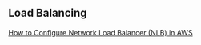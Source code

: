 ## Load Balancing

[How to Configure Network Load Balancer (NLB) in AWS](https://www.youtube.com/watch?v=eO4UXUGVwwU)